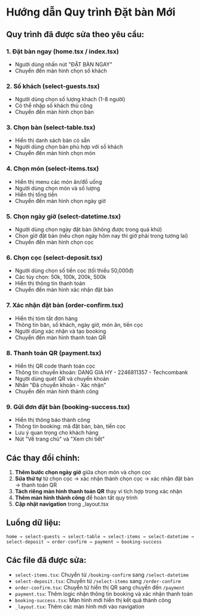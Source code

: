 # Hướng dẫn Quy trình Đặt bàn Mới

## Quy trình đã được sửa theo yêu cầu:

### 1. Đặt bàn ngay (home.tsx / index.tsx)
- Người dùng nhấn nút "ĐẶT BÀN NGAY"
- Chuyển đến màn hình chọn số khách

### 2. Số khách (select-guests.tsx)
- Người dùng chọn số lượng khách (1-8 người)
- Có thể nhập số khách thủ công
- Chuyển đến màn hình chọn bàn

### 3. Chọn bàn (select-table.tsx)
- Hiển thị danh sách bàn có sẵn
- Người dùng chọn bàn phù hợp với số khách
- Chuyển đến màn hình chọn món

### 4. Chọn món (select-items.tsx)
- Hiển thị menu các món ăn/đồ uống
- Người dùng chọn món và số lượng
- Hiển thị tổng tiền
- Chuyển đến màn hình chọn ngày giờ

### 5. Chọn ngày giờ (select-datetime.tsx)
- Người dùng chọn ngày đặt bàn (không được trong quá khứ)
- Chọn giờ đặt bàn (nếu chọn ngày hôm nay thì giờ phải trong tương lai)
- Chuyển đến màn hình chọn cọc

### 6. Chọn cọc (select-deposit.tsx)
- Người dùng chọn số tiền cọc (tối thiểu 50,000đ)
- Các tùy chọn: 50k, 100k, 200k, 500k
- Hiển thị thông tin thanh toán
- Chuyển đến màn hình xác nhận đặt bàn

### 7. Xác nhận đặt bàn (order-confirm.tsx)
- Hiển thị tóm tắt đơn hàng
- Thông tin bàn, số khách, ngày giờ, món ăn, tiền cọc
- Người dùng xác nhận và tạo booking
- Chuyển đến màn hình thanh toán QR

### 8. Thanh toán QR (payment.tsx)
- Hiển thị QR code thanh toán cọc
- Thông tin chuyển khoản: DANG GIA HY - 2246811357 - Techcombank
- Người dùng quét QR và chuyển khoản
- Nhấn "Đã chuyển khoản - Xác nhận"
- Chuyển đến màn hình thành công

### 9. Gửi đơn đặt bàn (booking-success.tsx)
- Hiển thị thông báo thành công
- Thông tin booking: mã đặt bàn, bàn, tiền cọc
- Lưu ý quan trọng cho khách hàng
- Nút "Về trang chủ" và "Xem chi tiết"

## Các thay đổi chính:

1. **Thêm bước chọn ngày giờ** giữa chọn món và chọn cọc
2. **Sửa thứ tự** từ chọn cọc → xác nhận thành chọn cọc → xác nhận đặt bàn → thanh toán QR
3. **Tách riêng màn hình thanh toán QR** thay vì tích hợp trong xác nhận
4. **Thêm màn hình thành công** để hoàn tất quy trình
5. **Cập nhật navigation** trong _layout.tsx

## Luồng dữ liệu:

```
home → select-guests → select-table → select-items → select-datetime → select-deposit → order-confirm → payment → booking-success
```

## Các file đã được sửa:

- `select-items.tsx`: Chuyển từ `/booking-confirm` sang `/select-datetime`
- `select-deposit.tsx`: Chuyển từ `/select-items` sang `/order-confirm`
- `order-confirm.tsx`: Chuyển từ hiển thị QR sang chuyển đến `/payment`
- `payment.tsx`: Thêm logic nhận thông tin booking và xác nhận thanh toán
- `booking-success.tsx`: Màn hình mới hiển thị kết quả thành công
- `_layout.tsx`: Thêm các màn hình mới vào navigation








